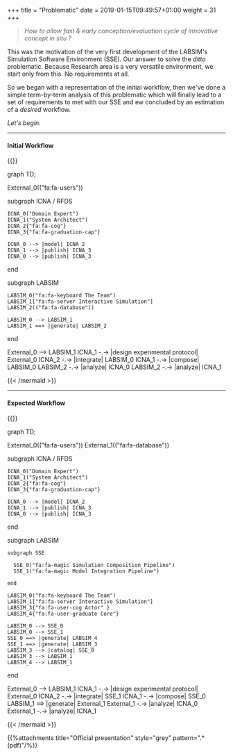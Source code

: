 +++
title = "Problematic"
date =  2019-01-15T09:49:57+01:00
weight = 31
+++

> *How to allow fast & early conception/evaluation cycle of innovative concept in situ ?*

This was the motivation of the very first development of the LABSIM's Simulation Software Environment (SSE). Our answer to solve the *ditto* problematic. Because Research area is a very versatile environment, we start only from this. No requirements at all.

So we began with a representation of the initial workflow, then we've done a simple term-by-term analysis of this problematic which will finally lead to a set of requirements to met with our SSE and ew concluded by an estimation of a *desired* workflow.

*Let's begin*.

---

#### Initial Workflow

{{<mermaid align="center">}}

graph TD;

  External_0(("fa:fa-users"))

  subgraph ICNA / RFDS

    ICNA_0("Domain Expert")
    ICNA_1("System Architect")
    ICNA_2{"fa:fa-cog"}
    ICNA_3{"fa:fa-graduation-cap"}

    ICNA_0 --> |model| ICNA_2
    ICNA_1 --> |publish| ICNA_3
    ICNA_0 --> |publish| ICNA_3

  end

  subgraph LABSIM

    LABSIM_0("fa:fa-keyboard The Team")
    LABSIM_1["fa:fa-server Interactive Simulation"]
    LABSIM_2(("fa:fa-database"))

    LABSIM_0 --> LABSIM_1
    LABSIM_1 ==> |generate| LABSIM_2

  end

  External_0 --> LABSIM_1
  ICNA_1 -.-> |design experimental protocol| External_0
  ICNA_2 -.-> |integrate| LABSIM_0
  ICNA_1 -.-> |compose| LABSIM_0
  LABSIM_2 -.-> |analyze| ICNA_0
  LABSIM_2 -.-> |analyze| ICNA_1

{{< /mermaid >}}

---

#### Expected Workflow

{{<mermaid align="center">}}

graph TD;

  External_0(("fa:fa-users"))
  External_1(("fa:fa-database"))

  subgraph ICNA / RFDS

    ICNA_0("Domain Expert")
    ICNA_1("System Architect")
    ICNA_2{"fa:fa-cog"}
    ICNA_3{"fa:fa-graduation-cap"}

    ICNA_0 --> |model| ICNA_2
    ICNA_1 --> |publish| ICNA_3
    ICNA_0 --> |publish| ICNA_3

  end

  subgraph LABSIM

    subgraph SSE

      SSE_0("fa:fa-magic Simulation Composition Pipeline")
      SSE_1("fa:fa-magic Model Integration Pipeline")

    end

    LABSIM_0("fa:fa-keyboard The Team")
    LABSIM_1["fa:fa-server Interactive Simulation"]
    LABSIM_3{"fa:fa-user-cog Actor" }
    LABSIM_4{"fa:fa-user-graduate Core"}

    LABSIM_0 --> SSE_0
    LABSIM_0 --> SSE_1
    SSE_0 ==> |generate| LABSIM_4
    SSE_1 ==> |generate| LABSIM_3
    LABSIM_3 --> |catalog| SSE_0
    LABSIM_3 --> LABSIM_1
    LABSIM_4 --> LABSIM_1

  end

  External_0 --> LABSIM_1
  ICNA_1 -.-> |design experimental protocol| External_0
  ICNA_2 -.-> |integrate| SSE_1
  ICNA_1 -.-> |compose| SSE_0
  LABSIM_1 ==> |generate| External_1
  External_1 -.-> |analyze| ICNA_0
  External_1 -.-> |analyze| ICNA_1

{{< /mermaid >}}

{{%attachments title="Official presentation" style="grey" pattern=".*(pdf)"/%}}

